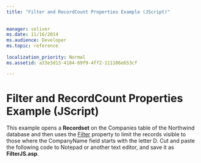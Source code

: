 ```yaml
---
title: "Filter and RecordCount Properties Example (JScript)"
 
 
manager: soliver
ms.date: 11/16/2014
ms.audience: Developer
ms.topic: reference
  
localization_priority: Normal
ms.assetid: a33e3d13-4184-69f9-4ff2-111106e653cf

---
```


# Filter and RecordCount Properties Example (JScript)

This example opens a **Recordset** on the Companies table of the Northwind database and then uses the [Filter](filter-property-ado.md) property to limit the records visible to those where the CompanyName field starts with the letter D. Cut and paste the following code to Notepad or another text editor, and save it as **FilterJS.asp**. 
  

